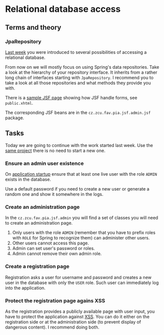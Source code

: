 # Relational database access

## Terms and theory

### JpaRepository

[Last week](../data/) you were introduced to several possibilities of accessing
a relational database.

From now on we will mostly focus on using Spring's data repositories. Take
a look at the hierarchy of your repository interface. It inherits from a rather
long chain of interfaces starting with `JpaRepository`. I recommend you to 
take a look at all those repositories and what methods they provide you with.

There is a [sample JSF page](http://localhost:8080/public) showing how JSF
handle forms, see `public.xhtml`.

The corresponding JSF beans are in the `cz.zcu.fav.pia.jsf.admin.jsf` package.

## Tasks

Today we are going to continue with the work started last week. Use the [same project](../data/)
there is no need to start a new one.

### Ensure an admin user existence

On [application startup](https://www.baeldung.com/running-setup-logic-on-startup-in-spring)
ensure that at least one live user with the role `ADMIN` exists in the database.

Use a default password if you need to create a new user or generate
a random one and show it somewhere in the logs.

### Create an administration page

In the `cz.zcu.fav.pia.jsf.admin` you will find a set of classes you will need
to create an administration page.

1. Only users with the role `ADMIN` (remember that you have to prefix roles with `ROLE`
for Spring to recognize them) can administer other users.
2. Other users cannot access this page.
3. Admin can set user's password or roles.
4. Admin cannot remove their own admin role.

### Create a registration page

Registration asks a user for username and password and creates a new user in the
database with only the `USER` role. Such user can immediately log into the application.

### Protect the registration page agains XSS

As the registration provides a publicly available page with user input, you have
to protect the application against [XSS](https://en.wikipedia.org/wiki/Cross-site_scripting). 
You can do it either on the registration side or at the administration side (to prevent
display of dangerous content). I recommend doing both.

